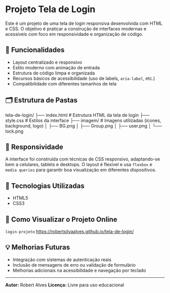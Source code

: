 # Projeto Tela de Login

Este é um projeto de uma tela de login responsiva desenvolvida com HTML e CSS. O objetivo é praticar a construção de interfaces modernas e acessíveis com foco em responsividade e organização de código.

## 📌 Funcionalidades

- Layout centralizado e responsivo
- Estilo moderno com animação de entrada
- Estrutura de código limpa e organizada
- Recursos básicos de acessibilidade (uso de labels, `aria-label`, etc.)
- Compatibilidade com diferentes tamanhos de tela

## 🗂 Estrutura de Pastas

tela-de-login/
├── index.html         # Estrutura HTML da tela de login
├── style.css          # Estilos da interface
├── imagem/            # Imagens utilizadas (ícones, background, logo)
│   ├── BG.png
│   ├── Group.png
│   ├── user.png
│   └── lock.png


## 📱 Responsividade

A interface foi construída com técnicas de CSS responsivo, adaptando-se bem a celulares, tablets e desktops. O layout é flexível e usa `flexbox` e `media queries` para garantir boa visualização em diferentes dispositivos.

## 🎨 Tecnologias Utilizadas

- HTML5
- CSS3

## 🚀 Como Visualizar o Projeto Online

`login-projeto` https://robertsilvaalves.github.io/tela-de-login/

## 💡 Melhorias Futuras

- Integração com sistemas de autenticação reais
- Inclusão de mensagens de erro ou validação de formulário
- Melhorias adicionais na acessibilidade e navegação por teclado

---

**Autor:** Robert Alves
**Licença:** Livre para uso educacional

